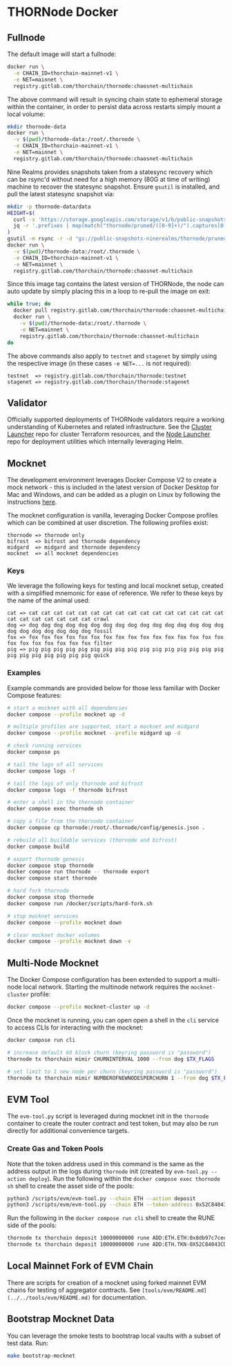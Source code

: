 # THORNode Docker

## Fullnode

The default image will start a fullnode:

```bash
docker run \
  -e CHAIN_ID=thorchain-mainnet-v1 \
  -e NET=mainnet \
  registry.gitlab.com/thorchain/thornode:chaosnet-multichain
```

The above command will result in syncing chain state to ephemeral storage within the container, in order to persist data across restarts simply mount a local volume:

```bash
mkdir thornode-data
docker run \
  -v $(pwd)/thornode-data:/root/.thornode \
  -e CHAIN_ID=thorchain-mainnet-v1 \
  -e NET=mainnet \
  registry.gitlab.com/thorchain/thornode:chaosnet-multichain
```

Nine Realms provides snapshots taken from a statesync recovery which can be rsync'd without need for a high memory (80G at time of writing) machine to recover the statesync snapshot. Ensure `gsutil` is installed, and pull the latest statesync snapshot via:

```bash
mkdir -p thornode-data/data
HEIGHT=$(
  curl -s 'https://storage.googleapis.com/storage/v1/b/public-snapshots-ninerealms/o?delimiter=%2F&prefix=thornode/pruned/' |
  jq -r '.prefixes | map(match("thornode/pruned/([0-9]+)/").captures[0].string) | map(tonumber) | sort | reverse[0]'
)
gsutil -m rsync -r -d "gs://public-snapshots-ninerealms/thornode/pruned/$HEIGHT/" thornode-data/data
docker run \
  -v $(pwd)/thornode-data:/root/.thornode \
  -e CHAIN_ID=thorchain-mainnet-v1 \
  -e NET=mainnet \
  registry.gitlab.com/thorchain/thornode:chaosnet-multichain
```

Since this image tag contains the latest version of THORNode, the node can auto update by simply placing this in a loop to re-pull the image on exit:

```bash
while true; do
  docker pull registry.gitlab.com/thorchain/thornode:chaosnet-multichain
  docker run \
    -v $(pwd)/thornode-data:/root/.thornode \
    -e NET=mainnet \
    registry.gitlab.com/thorchain/thornode:chaosnet-multichain
do
```

The above commands also apply to `testnet` and `stagenet` by simply using the respective image (in these cases `-e NET=...` is not required):

```code
testnet  => registry.gitlab.com/thorchain/thornode:testnet
stagenet => registry.gitlab.com/thorchain/thornode:stagenet
```

## Validator

Officially supported deployments of THORNode validators require a working understanding of Kubernetes and related infrastructure. See the [Cluster Launcher](https://gitlab.com/thorchain/devops/cluster-launcher) repo for cluster Terraform resources, and the [Node Launcher](https://gitlab.com/thorchain/devops/node-launcher) repo for deployment utilities which internally leveraging Helm.

## Mocknet

The development environment leverages Docker Compose V2 to create a mock network - this is included in the latest version of Docker Desktop for Mac and Windows, and can be added as a plugin on Linux by following the instructions [here](https://docs.docker.com/compose/cli-command/#installing-compose-v2).

The mocknet configuration is vanilla, leveraging Docker Compose profiles which can be combined at user discretion. The following profiles exist:

```code
thornode => thornode only
bifrost  => bifrost and thornode dependency
midgard  => midgard and thornode dependency
mocknet  => all mocknet dependencies
```

### Keys

We leverage the following keys for testing and local mocknet setup, created with a simplified mnemonic for ease of reference. We refer to these keys by the name of the animal used:

```text
cat => cat cat cat cat cat cat cat cat cat cat cat cat cat cat cat cat cat cat cat cat cat cat cat crawl
dog => dog dog dog dog dog dog dog dog dog dog dog dog dog dog dog dog dog dog dog dog dog dog dog fossil
fox => fox fox fox fox fox fox fox fox fox fox fox fox fox fox fox fox fox fox fox fox fox fox fox filter
pig => pig pig pig pig pig pig pig pig pig pig pig pig pig pig pig pig pig pig pig pig pig pig pig quick
```

### Examples

Example commands are provided below for those less familiar with Docker Compose features:

```bash
# start a mocknet with all dependencies
docker compose --profile mocknet up -d

# multiple profiles are supported, start a mocknet and midgard
docker compose --profile mocknet --profile midgard up -d

# check running services
docker compose ps

# tail the logs of all services
docker compose logs -f

# tail the logs of only thornode and bifrost
docker compose logs -f thornode bifrost

# enter a shell in the thornode container
docker compose exec thornode sh

# copy a file from the thornode container
docker compose cp thornode:/root/.thornode/config/genesis.json .

# rebuild all buildable services (thornode and bifrost)
docker compose build

# export thornode genesis
docker compose stop thornode
docker compose run thornode -- thornode export
docker compose start thornode

# hard fork thornode
docker compose stop thornode
docker compose run /docker/scripts/hard-fork.sh

# stop mocknet services
docker compose --profile mocknet down

# clear mocknet docker volumes
docker compose --profile mocknet down -v
```

## Multi-Node Mocknet

The Docker Compose configuration has been extended to support a multi-node local network. Starting the multinode network requires the `mocknet-cluster` profile:

```bash
docker compose --profile mocknet-cluster up -d
```

Once the mocknet is running, you can open open a shell in the `cli` service to access CLIs for interacting with the mocknet:

```bash
docker compose run cli

# increase default 60 block churn (keyring password is "password")
thornode tx thorchain mimir CHURNINTERVAL 1000 --from dog $TX_FLAGS

# set limit to 1 new node per churn (keyring password is "password")
thornode tx thorchain mimir NUMBEROFNEWNODESPERCHURN 1 --from dog $TX_FLAGS
```

## EVM Tool

The `evm-tool.py` script is leveraged during mocknet init in the `thornode` container to create the router contract and test token, but may also be run directly for additional convenience targets.

### Create Gas and Token Pools

Note that the token address used in this command is the same as the address output in the logs during `thornode` init (created by `evm-tool.py --action deploy`). Run the following within the `docker compose exec thornode sh` shell to create the asset side of the pools:

```bash
python3 /scripts/evm/evm-tool.py --chain ETH --action deposit
python3 /scripts/evm/evm-tool.py --chain ETH --token-address 0x52C84043CD9c865236f11d9Fc9F56aa003c1f922 --action deposit-token
```

Run the following in the `docker compose run cli` shell to create the RUNE side of the pools:

```bash
thornode tx thorchain deposit 10000000000 rune ADD:ETH.ETH:0x8db97c7cece249c2b98bdc0226cc4c2a57bf52fc --from cat $TX_FLAGS
thornode tx thorchain deposit 10000000000 rune ADD:ETH.TKN-0X52C84043CD9C865236F11D9FC9F56AA003C1F922:0x8db97c7cece249c2b98bdc0226cc4c2a57bf52fc --from cat $TX_FLAGS
```

## Local Mainnet Fork of EVM Chain

There are scripts for creation of a mocknet using forked mainnet EVM chains for testing of aggregator contracts. See `[tools/evm/README.md](../../tools/evm/README.md)` for documentation.

## Bootstrap Mocknet Data

You can leverage the smoke tests to bootstrap local vaults with a subset of test data. Run:

```bash
make bootstrap-mocknet
```
